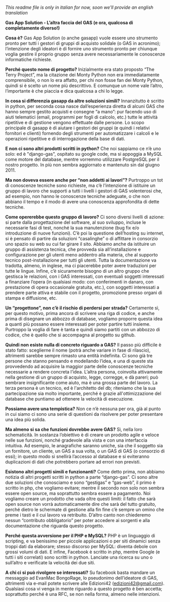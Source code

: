 <i>This readme file is only in italian for now, soon we'll provide an english translation</i>

<b>Gas App Solution - L’altra faccia del GAS
(e ora, qualcosa di completamente diverso!)</b>

<b>Cosa è?</b>
Gas App Solution (o anche gasapp) vuole essere uno strumento pronto per tutti i gestori di gruppi di acquisto solidale (o GAS in acronimo); l’intenzione degli ideatori è di fornire uno strumento pronto per chiunque voglia gestire il proprio gruppo senza avere necessariamente le conoscenze informatiche richieste.

<b>Perché questo nome di progetto?</b>
Inizialmente era stato proposto “The Terry Project”, ma la citazione dei Monty Python non era immediatamente comprensibile, o non lo era affatto, per chi non fosse fan dei Monty Python, quindi si è scelto un nome più descrittivo.
E comunque un nome vale l’altro, l’importante è che piaccia e dica qualcosa a chi lo legge.

<b>In cosa si differenzia gasapp da altre soluzioni simili?</b>
Innanzitutto è scritto in python, per seconda cosa nasce dall’esperienza diretta di alcuni GAS che hanno sempre gestito acquisti e consegne “a mano”: pur facendo uso di aiuti telematici (email, programmi per fogli di calcolo, etc.) tutte le attività ripetitive e di gestione vengono effettuate dalle persone. Lo scopo principale di gasapp è di aiutare i gestori dei gruppi (e quindi i relativi fornitori e clienti) fornendo degli strumenti per automatizzare i calcoli e le operazioni ripetitive e di interrogazione della base di dati.

<b>E non ci sono altri prodotti scritti in python?</b>
Che noi sappiamo ce n’è uno solo: ed è "django-gas", ospitato su google code, ma si appoggia a MySQL come motore del database, mentre vorremmo utilizzare PostgreSQL per il nostro progetto. In più non sembra aggiornato e mantenuto sin dal giugno 2011.

<b>Ma non doveva essere anche per “non addetti ai lavori”?</b>
Purtroppo un tot di conoscenze tecniche sono richieste, ma c’è l’intenzione di istituire un gruppo di lavoro che supporti a tutti i livelli i gestori di GAS volenterosi che, ad esempio, non hanno le conoscenze tecniche adeguate, o che non abbiano il tempo e il modo di avere una conoscenza approfondita di dette tecniche.

<b>Come opererebbe questo gruppo di lavoro?</b>
Ci sono diversi livelli di azione: si parte dalla progettazione del software, al suo sviluppo, incluse le necessarie fasi di test, nonché la sua manutenzione (bug fix e/o introduzione di nuove funzioni).
C’è poi la questione dell’hosting su internet, si è pensato di partire da soluzioni “casalinghe” o di affittare in consorzio uno spazio su web su cui far girare il sito.
Abbiamo anche da istituire un gruppo di assistenza tecnica, che provveda sia all’installazione e configurazione per gli utenti meno addentro alla materia, che al supporto tecnico post-installazione per tutti gli utenti.
Tutta la documentazione va tradotta, almeno, in inglese, ma ci piacerebbe poter avere traduzioni per tutte le lingue.
Infine, c’è sicuramente bisogno di un altro gruppo che gestisca le relazioni, con i GAS interessati, con eventuali soggetti interessati a finanziare l’opera (in qualsiasi modo: con conferimenti in danaro, con prestazione di opera occasionale gratuita, etc.), con soggetti interessati a prendere parte attiva e stabile con il progetto, promozione presso organi di stampa e diffusione, etc.

<b>Un “progettone”, non c’è il rischio di perdersi per strada?</b>
Certamente sì, per questo motivo, prima ancora di scrivere una riga di codice, e anche prima di disegnare un abbozzo di database, vogliamo proporre questa idea a quanti più possano essere interessati per poter partire tutti insieme.
Purtroppo la voglia di fare è tanta e quindi siamo partiti con un abbozzo di codice, che è quello che si accompagna al progetto su github.

<b>Quindi non esiste nulla di concreto riguardo a GAS?</b>
Il passo più difficile è stato fatto: sceglierne il nome (potrà anche variare in fase di rilascio), altrimenti sarebbe sempre rimasto una entità indefinita.
Ci sono già tre persone che stanno pensando e modellando l’idea, e una di queste sta provvedendo ad acquisire la maggior parte delle conoscenze tecniche necessarie a rendere concreta l’idea.
L’altra persona, coinvolta attivamente nella gestione di un gruppo di acquisto, legge, corregge, e dà pareri; può sembrare insignificante come aiuto, ma è una grossa parte del lavoro.
La terza persona è un tecnico, ed è l'architetto del db; riteniamo che la sua partecipazione sia molto importante, perché è grazie all'ottimizzazione del database che puntiamo ad ottenere la velocità di esecuzione.

<b>Possiamo avere una tempistica?</b>
Non ce n’è nessuna per ora, già al punto in cui siamo ci sono una serie di questioni da risolvere per poter presentare una idea più solida.

<b>Ma almeno si sa che funzioni dovrebbe avere GAS?</b>
Sì, nella loro schematicità.
In sostanza l’obiettivo è di creare un prodotto agile e veloce nelle sue funzioni, nonché gradevole alla vista e con una interfaccia intuitiva.
Ad esempio, le anagrafiche saranno uniche, sia che il soggetto sia un fornitore, un cliente, un GAS a sua volta, o un GAS di GAS (o consorzio di essi); in questo modo si snellirà l’accesso al database e si eviteranno duplicazioni di dati che potrebbero portare ad errori non previsti.

<b>Esistono altri progetti simili e funzionanti?</b>
Come detto prima, non abbiamo notizia di altri progetti scritti in python a parte “django-gas”.
Ci sono altre due soluzioni che conosciamo e sono “gestigas” e “gas-web”, il primo è scritto in php, che vogliamo evitare; mentre il secondo non solo non sembra essere open source, ma soprattutto sembra essere a pagamento.
Noi vogliamo creare un prodotto che vada oltre questi limiti: il fatto che sarà open source non vorrà automaticamente dire che sarà del tutto gratuito, perché dietro le schermate di gestione alla fin fine c’è sempre un omino che preme i tasti e il cui lavoro va retribuito.
D’altro canto non chiederemo nessun “contributo obbligatorio” per poter accedere ai sorgenti e alla documentazione che riguarda questo progetto.

<b>Perché questa avversione per il PHP e MySQL?</b>
PHP è un linguaggio di scripting, e va benissimo per piccole applicazioni o per siti dinamici senza troppi dati da elaborare; stesso discorso per MySQL: diventa debole con grossi volumi di dati.
E infine, Facebook è scritto in php, mentre Google (e tutti i siti correlati) sono scritti in python. Lanciate una ricerca su uno o sull’altro e verificate la velocità dei due siti.

<b>A chi ci si può rivolgere se interessati?</b>
Su facebook basta mandare un messaggio ad EvanMac BongoRage, lo pseudonimo dell’ideatore di GAS, altrimenti via e-mail potete scrivere alle Edizioni42 (edizioni42@gmail.com). Qualsiasi cosa vi venga in mente riguardo a questo progetto è ben accetta; soprattutto perché è una RFC, se non nella forma, almeno nelle intenzioni.
